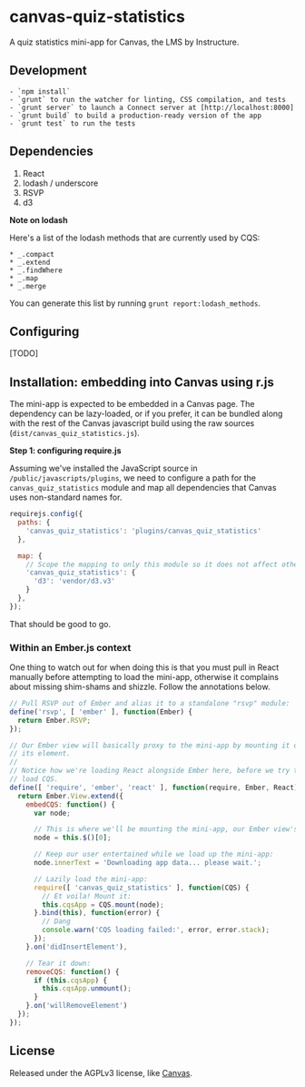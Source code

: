 # canvas-quiz-statistics

A quiz statistics mini-app for Canvas, the LMS by Instructure.

## Development

    - `npm install`
    - `grunt` to run the watcher for linting, CSS compilation, and tests
    - `grunt server` to launch a Connect server at [http://localhost:8000]
    - `grunt build` to build a production-ready version of the app
    - `grunt test` to run the tests

## Dependencies

1. React
2. lodash / underscore
3. RSVP
4. d3

**Note on lodash**

Here's a list of the lodash methods that are currently used by CQS:

    * _.compact
    * _.extend
    * _.findWhere
    * _.map
    * _.merge

You can generate this list by running `grunt report:lodash_methods`.

## Configuring

[TODO]

## Installation: embedding into Canvas using r.js

The mini-app is expected to be embedded in a Canvas page. The dependency can be lazy-loaded, or if you prefer, it can be bundled along with the rest of the Canvas javascript build using the raw sources (`dist/canvas_quiz_statistics.js`).

**Step 1: configuring require.js**

Assuming we've installed the JavaScript source in `/public/javascripts/plugins`, we need to configure a path for the `canvas_quiz_statistics` module and map all dependencies that Canvas uses non-standard names for.

```javascript
requirejs.config({
  paths: {
    'canvas_quiz_statistics': 'plugins/canvas_quiz_statistics'
  },

  map: {
    // Scope the mapping to only this module so it does not affect others:
    'canvas_quiz_statistics': {
      'd3': 'vendor/d3.v3'
    }
  },
});
```
That should be good to go.

### Within an Ember.js context

One thing to watch out for when doing this is that you must pull in React manually before attempting to load the mini-app, otherwise it complains about missing shim-shams and shizzle. Follow the annotations below.

```javascript
// Pull RSVP out of Ember and alias it to a standalone "rsvp" module:
define('rsvp', [ 'ember' ], function(Ember) {
  return Ember.RSVP;
});

// Our Ember view will basically proxy to the mini-app by mounting it onto
// its element.
//
// Notice how we're loading React alongside Ember here, before we try to
// load CQS.
define([ 'require', 'ember', 'react' ], function(require, Ember, React) {
  return Ember.View.extend({
    embedCQS: function() {
      var node;

      // This is where we'll be mounting the mini-app, our Ember view's element:
      node = this.$()[0];

      // Keep our user entertained while we load up the mini-app:
      node.innerText = 'Downloading app data... please wait.';

      // Lazily load the mini-app:
      require([ 'canvas_quiz_statistics' ], function(CQS) {
        // Et voila! Mount it:
        this.cqsApp = CQS.mount(node);
      }.bind(this), function(error) {
        // Dang
        console.warn('CQS loading failed:', error, error.stack);
      });
    }.on('didInsertElement'),

    // Tear it down:
    removeCQS: function() {
      if (this.cqsApp) {
        this.cqsApp.unmount();
      }
    }.on('willRemoveElement')
  });
});
```

## License

Released under the AGPLv3 license, like [Canvas](http://github.com/instructure/canvas-lms).
